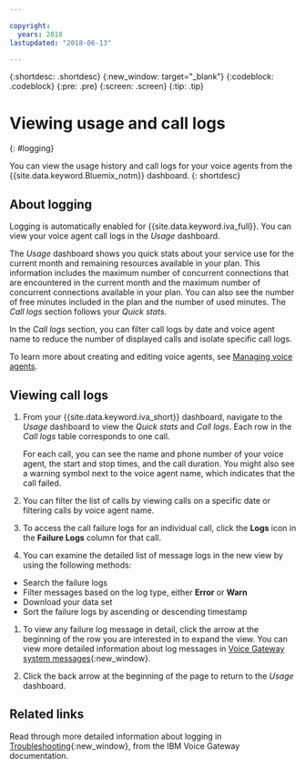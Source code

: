 ```yaml
---

copyright:
  years: 2018
lastupdated: "2018-06-13"

---
```


{:shortdesc: .shortdesc}
{:new_window: target="_blank"}
{:codeblock: .codeblock}
{:pre: .pre}
{:screen: .screen}
{:tip: .tip}


# Viewing usage and call logs
{: #logging}

You can view the usage history and call logs for your voice agents from the {{site.data.keyword.Bluemix_notm}} dashboard.
{: shortdesc}

## About logging

Logging is automatically enabled for {{site.data.keyword.iva_full}}. You can view your voice agent call logs in the _Usage_ dashboard.

The _Usage_ dashboard shows you quick stats about your service use for the current month and remaining resources available in your plan. This information includes the maximum number of concurrent connections that are encountered in the current month and the maximum number of concurrent connections available in your plan. You can also see the number of free minutes included in the plan and the number of used minutes. The _Call logs_ section follows your _Quick stats_.

In the _Call logs_ section, you can filter call logs by date and voice agent name to reduce the number of displayed calls and isolate specific call logs.

To learn more about creating and editing voice agents, see [Managing voice agents](managing.html).

##  Viewing call logs

1. From your {{site.data.keyword.iva_short}} dashboard, navigate to the _Usage_ dashboard to view the _Quick stats_ and _Call logs_. Each row in the _Call logs_ table corresponds to one call.

      For each call, you can see the name and phone number of your voice agent, the start and stop times, and the call duration. You might also see a warning symbol next to the voice agent name, which indicates that the call failed.

1.  You can filter the list of calls by viewing calls on a specific date or filtering calls by voice agent name.

1. To access the call failure logs for an individual call, click the **Logs** icon in the **Failure Logs** column for that call.

1. You can examine the detailed list of message logs in the new view by using the following methods:
  * Search the failure logs
  * Filter messages based on the log type, either **Error** or **Warn**
  * Download your data set
  * Sort the failure logs by ascending or descending timestamp

1. To view any failure log message in detail, click the arrow at the beginning of the row you are interested in to expand the view. You can view more detailed information about log messages in [Voice Gateway system messages](https://www.ibm.com/support/knowledgecenter/SS4U29/messages.html){:new_window}.

1. Click the back arrow at the beginning of the page to return to the _Usage_ dashboard.

## Related links
Read through more detailed information about logging in [Troubleshooting](https://www.ibm.com/support/knowledgecenter/SS4U29/troubleshooting.html){:new_window}, from the IBM Voice Gateway documentation.
